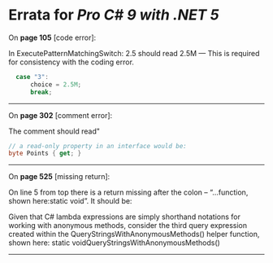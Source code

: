 # Errata for *Pro C# 9 with .NET 5*

On **page 105** [code error]:
 
In ExecutePatternMatchingSwitch:
2.5 should read 2.5M   —  This is required for consistency with the coding error.
```c#
  case "3":
      choice = 2.5M;
      break;
```

***
On **page 302** [comment error]:
 
The comment should read"
```c#
// a read-only property in an interface would be:
byte Points { get; }
```
***

On **page 525** [missing return]:
 
On line 5 from top there is a return missing after the colon –
“...function, shown here:static void”. It should be:

Given that C# lambda expressions are simply shorthand notations for working
with anonymous methods, consider the third query expression created within the
QueryStringsWithAnonymousMethods() helper function, shown here:
static voidQueryStringsWithAnonymousMethods()

***
